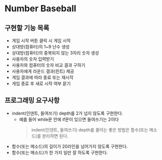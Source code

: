 # Number Baseball

## 구현할 기능 목록

- 게임 시작 버튼 클릭 시 게임 시작
- 상대방(컴퓨터)의 1~9 난수 생성
- 상대방(컴퓨터)의 중복되지 않는 3자리 숫자 생성
- 사용자의 숫자 입력받기
- 사용자와 컴퓨터의 숫자 비교 결과 구하기
- 사용자에게 라운드 결과(힌트) 제공
- 게임 결과에 따라 종료 또는 재시작
- 게임 종료 후 새로 시작 여부 묻기

## 프로그래밍 요구사항

- indent(인덴트, 들여쓰기) depth를 2가 넘지 않도록 구현한다.
  - 예를 들어 while문 안에 if문이 있으면 들여쓰기는 2이다
    > indent(인덴트, 들여쓰기) depth를 줄이는 좋은 방법은 함수(또는 메소드)를 분리하면 된다.
- 함수(또는 메소드)의 길이가 20라인을 넘어가지 않도록 구현한다.
- 함수(또는 메소드)가 한 가지 일만 잘 하도록 구현한다.
